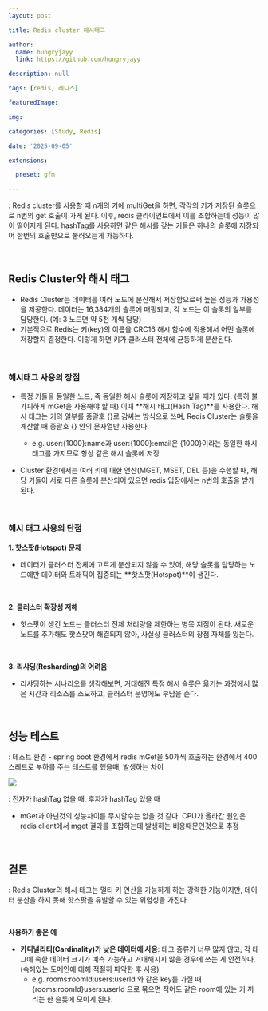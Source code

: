 ```yaml
---
layout: post

title: Redis cluster 해시태그

author: 
  name: hungryjayy
  link: https://github.com/hungryjayy

description: null

tags: [redis, 레디스]

featuredImage: 

img: 

categories: [Study, Redis]

date: '2025-09-05'

extensions:

  preset: gfm

---
```


: Redis cluster를 사용할 때 n개의 키에 multiGet을 하면, 각각의 키가 저장된 슬롯으로 n번의 get 호출이 가게 된다. 이후, redis 클라이언트에서 이를 조합하는데 성능이 많이 떨어지게 된다. hashTag를 사용하면 같은 해시를 갖는 키들은 하나의 슬롯에 저장되어 한번의 호출만으로 불러오는게 가능하다.

<br>

## **Redis Cluster와 해시 태그**

* Redis Cluster는 데이터를 여러 노드에 분산해서 저장함으로써 높은 성능과 가용성을 제공한다. 데이터는 16,384개의 슬롯에 매핑되고, 각 노드는 이 슬롯의 일부를 담당한다. (예: 3 노드면 약 5천 개씩 담당)
* 기본적으로 Redis는 키(key)의 이름을 CRC16 해시 함수에 적용해서 어떤 슬롯에 저장할지 결정한다. 이렇게 하면 키가 클러스터 전체에 균등하게 분산된다.

<br>

### 해시태그 사용의 장점

* 특정 키들을 동일한 노드, 즉 동일한 해시 슬롯에 저장하고 싶을 때가 있다. (특히 불가피하게 mGet을 사용해야 할 때) 이때 **해시 태그(Hash Tag)**를 사용한다. 해시 태그는 키의 일부를 중괄호 {}로 감싸는 방식으로 쓰며, Redis Cluster는 슬롯을 계산할 때 중괄호 {} 안의 문자열만 사용한다.
  * e.g. user:{1000}:name과 user:{1000}:email은 {1000}이라는 동일한 해시 태그를 가지므로 항상 같은 해시 슬롯에 저장

* Cluster 환경에서는 여러 키에 대한 연산(MGET, MSET, DEL 등)을 수행할 때, 해당 키들이 서로 다른 슬롯에 분산되어 있으면 redis 입장에서는 n번의 호출을 받게 된다.

<br>

### **해시 태그 사용의 단점**

**1. 핫스팟(Hotspot) 문제**

* 데이터가 클러스터 전체에 고르게 분산되지 않을 수 있어, 해당 슬롯을 담당하는 노드에만 데이터와 트래픽이 집중되는 **핫스팟(Hotspot)**이 생긴다.

<br>

**2. 클러스터 확장성 저해**

* 핫스팟이 생긴 노드는 클러스터 전체 처리량을 제한하는 병목 지점이 된다. 새로운 노드를 추가해도 핫스팟이 해결되지 않아, 사실상 클러스터의 장점 자체를 잃는다.

<br>

**3. 리샤딩(Resharding)의 어려움**

* 리샤딩하는 시나리오를 생각해보면, 거대해진 특정 해시 슬롯은 옮기는 과정에서 많은 시간과 리소스를 소모하고, 클러스터 운영에도 부담을 준다.

<br>

## 성능 테스트

: 테스트 환경 - spring boot 환경에서 redis mGet을 50개씩 호출하는 환경에서 400 스레드로 부하를 주는 테스트를 했을때, 발생하는 차이

<img src = "https://hungryjayy.github.io/assets/img/Redis/clusterhashtagtest.png">

: 전자가 hashTag 없을 때, 후자가 hashTag 있을 때

* mGet과 아닌것의 성능차이를 무시할수는 없을 것 같다. CPU가 올라간 원인은 redis client에서 mget 결과를 조합하는데 발생하는 비용때문인것으로 추정

  

<br>

## **결론**

: Redis Cluster의 해시 태그는 멀티 키 연산을 가능하게 하는 강력한 기능이지만, 데이터 분산을 하지 못해 핫스팟을 유발할 수 있는 위험성을 가진다.

<br>

**사용하기 좋은 예**

- **카디널리티(Cardinality)가 낮은 데이터에 사용**: 태그 종류가 너무 많지 않고, 각 태그에 속한 데이터 크기가 예측 가능하고 거대해지지 않을 경우에 쓰는 게 안전하다. (속해있는 도메인에 대해 적절히 파악한 후 사용)
  - e.g. rooms:roomId:users:userId 와 같은 key를 가질 때 {rooms:roomId}users:userId 으로 묶으면 적어도 같은 room에 있는 키 끼리는 한 슬롯에 모이게 된다.

